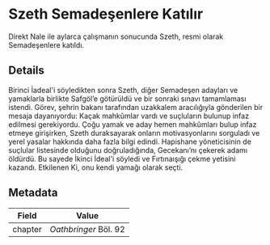 # Szeth Semadeşenlere Katılır
Direkt Nale ile aylarca çalışmanın sonucunda Szeth, resmi olarak Semadeşenlere katıldı.

## Details
Birinci İadeal'i söyledikten sonra Szeth, diğer Semadeşen adayları ve yamaklarla birlikte Safgöl’e götürüldü ve bir sonraki sınavı tamamlaması istendi. Görev, şehrin bakanı tarafından uzakkalem aracılığıyla gönderilen bir mesaja dayanıyordu: Kaçak mahkûmlar vardı ve suçluların bulunup infaz edilmesi gerekiyordu. Çoğu yamak ve aday hemen mahkûmları bulup infaz etmeye girişirken, Szeth duraksayarak onların motivasyonlarını sorguladı ve yerel yasalar hakkında daha fazla bilgi edindi. Hapishane yöneticisinin de suçlular listesinde olduğunu doğruladığında, Gecekanı’nı çekerek adamı öldürdü. Bu sayede İkinci İdeal'i söyledi ve Fırtınaışığı çekme yetisini kazandı. Etkilenen Ki, onu kendi yamağı olarak seçti.

## Metadata
| Field | Value |
| ----- | ----- |
| chapter | *Oathbringer* Böl. 92 |

